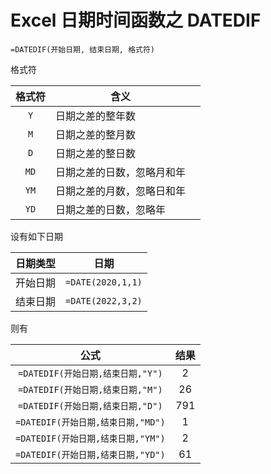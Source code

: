 # Excel 日期时间函数之 DATEDIF

```
=DATEDIF(开始日期, 结束日期, 格式符)
```

格式符

| 格式符 | 含义                       |      |
| :----: | -------------------------- | ---- |
|  `Y`   | 日期之差的整年数           |      |
|  `M`   | 日期之差的整月数           |      |
|  `D`   | 日期之差的整日数           |      |
|  `MD`  | 日期之差的日数，忽略月和年 |      |
|  `YM`  | 日期之差的月数，忽略日和年 |      |
|  `YD`  | 日期之差的日数，忽略年     |      |

设有如下日期

| 日期类型 | 日期              |
| :------: | ----------------- |
| 开始日期 | `=DATE(2020,1,1)` |
| 结束日期 | `=DATE(2022,3,2)` |

则有

|                公式                | 结果 |
| :--------------------------------: | :--: |
| `=DATEDIF(开始日期,结束日期,"Y")`  |  2   |
| `=DATEDIF(开始日期,结束日期,"M")`  |  26  |
| `=DATEDIF(开始日期,结束日期,"D")`  | 791  |
| `=DATEDIF(开始日期,结束日期,"MD")` |  1   |
| `=DATEDIF(开始日期,结束日期,"YM")` |  2   |
| `=DATEDIF(开始日期,结束日期,"YD")` |  61  |

